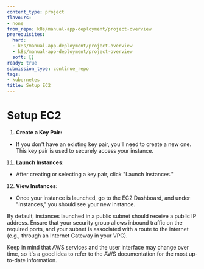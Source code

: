 ```yaml
---
content_type: project
flavours:
- none
from_repo: k8s/manual-app-deployment/project-overview
prerequisites:
  hard:
  - k8s/manual-app-deployment/project-overview
  - k8s/manual-app-deployment/project-overview
  soft: []
ready: true
submission_type: continue_repo
tags:
- kubernetes
title: Setup EC2
---
```


# Setup EC2

1. **Create a Key Pair:**

* If you don't have an existing key pair, you'll need to create a new one. This key pair is used to securely access your instance.

11. **Launch Instances:**

* After creating or selecting a key pair, click "Launch Instances."

12. **View Instances:**

* Once your instance is launched, go to the EC2 Dashboard, and under "Instances," you should see your new instance.

By default, instances launched in a public subnet should receive a public IP address. Ensure that your security group allows inbound traffic on the required ports, and your subnet is associated with a route to the internet (e.g., through an Internet Gateway in your VPC).

Keep in mind that AWS services and the user interface may change over time, so it's a good idea to refer to the AWS documentation for the most up-to-date information.